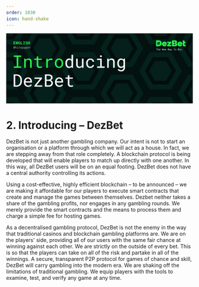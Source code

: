 ```yaml
---
order: 1030
icon: hand-shake
---
```

![](/static/headers/DezBet_Introducing_DezBet_ENG.png)

# 2. Introducing – DezBet

DezBet is not just another gambling company. Our intent is not to start an organisation or a platform through which we will act as a house. In fact, we are stepping away from that role completely. A blockchain protocol is being developed that will enable players to match up directly with one another. In this way, all DezBet users will be on an equal footing. DezBet does not have a central authority controlling its actions.
 
Using a cost-effective, highly efficient blockchain – to be announced – we are making it affordable for our players to execute smart contracts that create and manage the games between themselves. Dezbet neither takes a share of the gambling profits, nor engages in any gambling rounds. We merely provide the smart contracts and the means to process them and charge a simple fee for hosting games.
 
As a decentralised gambling protocol, DezBet is not the enemy in the way that traditional casinos and blockchain gambling platforms are. We are on the players' side, providing all of our users with the same fair chance at winning against each other. We are strictly on the outside of every bet. This is so that the players can take on all of the risk and partake in all of the winnings. A secure, transparent P2P protocol for games of chance and skill, DezBet will carry gambling into the modern era. We are shaking off the limitations of traditional gambling. We equip players with the tools to examine, test, and verify any game at any time.
